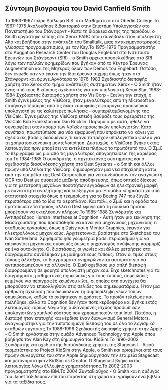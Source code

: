 ## Σύντομη βιογραφία του David Canfield Smith

To 1963-1967 πείρε  Δίπλωμα B.S. στα Μαθηματικά στο Oberlin College.Το
1967-1975  Ακολούθησε διδακτορικό στην Επιστήμη Υπολογιστών στο Πανεπιστήμιο του Στάνφορντ - Κατά τη διάρκεια αυτής της περιόδου, ο Smith εργάστηκε επίσης στο Xerox PARC όπου συνέβαλε στον υπολογιστή Alto και βοήθησε στην ανάπτυξη του Smalltalk, μιας αντικειμενοστρεφούς γλώσσας προγραμματισμού, με τον Kay.Το
1975-1976 Προγραμματιστής στο Auggation Research Center του Douglas Englebart στο Ινστιτούτο Ερευνών του Στάνφορντ (SRI) - ο Smith αρχικά προσελκύθηκε στο SRI λόγω των πολλών εφημερίδων που βγήκαν από το Κέντρο Έρευνας Augmentation και της Μητέρας όλων των Demos του Englebart. Ωστόσο, δεν ένιωθε σαν να έκανε την ίδια έρευνα αιχμής όπως ήταν στο Στάνφορντ και έφυγε.Αργότερα το
1976-1983 Σχεδιαστής διεπαφής χρήστη στο Xerox στο τμήμα ανάπτυξης συστημάτων Xerox - Ο Smith ήταν ένας από τους 6 κύριους σχεδιαστές για τον υπολογιστή Xerox Star.
1983-1984 Σχεδιαστής διεπαφής χρήστη στο VisiCorp - Εκείνη την εποχή, ο Smith έγινε μέλος της VisiCorp, ήταν μεγαλύτερος από τη Microsoft και παρήγαγε τέσσερις από τις δέκα κορυφαίες εφαρμογές προσωπικού υπολογιστή με τις καλύτερες πωλήσεις - συμπεριλαμβανομένης της VisiCalc. Έγινε μέλος της VisiCorp επειδή θαύμαζε τους εφευρέτες της VisiCalc Bob Frankston και Dan Bricklin. Παρόμοια με αυτά, ήθελε να συνεισφέρει στον κόσμο των λαϊκών προσωπικών υπολογιστών. Κατά συνέπεια, πρωτοτύπωσε μια νέα εφαρμογή που επρόκειτο να κάνει για σχεσιακές βάσεις δεδομένων, τι έκανε το τρέχον υπολογιστικό φύλλο για τη χρηματοοικονομική μοντελοποίηση. Δυστυχώς, ο VisiCorp βγήκε εκτός λειτουργίας πριν μπορέσει να εκτελέσει πλήρως το πρωτότυπό του. Ο Σμιθ το περιγράφει ως μία από τις μεγαλύτερες απογοητεύσεις της καριέρας του.Το
1984-1985 Ο συνιδρυτής, ο αρχιτέκτονας συστήματος και ο σχεδιαστής διασύνδεσης χρήστη στο Dest Systems - ο Smith και άλλοι πρώην υπάλληλοι της VisiCorp, δημιούργησαν μια νέα επιχείρηση κάτω από την ομπρέλα της Dest Corporation για να συνδυάσουν τον αναγνώστη OCR του Dest με συσκευές μαζικής αποθήκευσης, όπως οπτικές δίσκους για τη μετατροπή μεγάλων ποσοτήτων εγγράφων σε ηλεκτρονική μορφή με δυνατότητα αναζήτησης και επεξεργάσιμο. Η ομάδα επηρεάστηκε από στατιστικά στοιχεία όπως η τεκμηρίωση για το Boeing 747 που ζύγιζε περισσότερο από το ίδιο το αεροπλάνο. Και πάλι, ο Σμιθ και η ομάδα του προτύπωσαν το προϊόν, αλλά ο Dest έφυγε από τη δουλειά προτού μπορέσουν να εκτελέσουν πλήρως.Το
1985-1988 Συνιδρυτής και Αντιπρόεδρος Human Interfaces at Cognition - Αυτή ήταν μια εκκίνηση της Μασαχουσέτης που προσπάθησε να κάνει για μηχανικούς μηχανικούς τι σταθμούς εργασίας, όπως η Daisy και η Mentor Graphics, έκαναν για ηλεκτρολόγους μηχανικούς. Αρχιτεκτονικά, βασίστηκε στο Sketchpad του Ivan Sutherland. Χρησιμοποίησε γεωμετρία βάσει περιορισμού για να απεικονίσει μηχανικές συσκευές όπως ο μηχανισμός ανύψωσης παρμπρίζ σε ένα αυτοκίνητο. Οι διαστάσεις, οι γωνίες και άλλες μετρήσεις στα διαγράμματα συνδέθηκαν με μαθηματικούς τύπους. Όταν οι τιμές στους τύπους άλλαξαν, τα διαγράμματα ενημερώνονται αυτόματα για να αντιπροσωπεύουν τις αλλαγές. Ο Σμιθ σχεδίασε μια απλή διεπαφή διαμορφωμένη σε φορητό υπολογιστή μηχανικού. Είχε sketchnotes για τα διαγράμματα, μαθηματικές σημειώσεις για τους τύπους, σημειώσεις κειμένου για περιγραφές κειμένου κ.λπ., οι οποίες στη συνέχεια θα μπορούσαν να επικολληθούν στις σελίδες του σημειωματάριου. Ήταν μια αρθρωτή σχεδίαση που διευκόλυνε τη συμπερίληψη νέων τύπων σημειώσεων, καθώς το σκέφτηκαν οι χρήστες. Το προϊόν τελείωσε και πωλήθηκε, αλλά το Cognition δεν ήταν ποτέ κερδοφόρο και βγήκε εκτός λειτουργίας κυρίως λόγω της αυξανόμενης ισχύος προσωπικών υπολογιστών χαμηλού κόστους που χρησιμοποιούν τσιπ Intel. Ωστόσο, η διεπαφή ήταν επιτυχής και κέρδισε έναν διαγωνισμό General Motors. αναγνωρίστηκε για την τυποποιημένη διεπαφή του σε όλο το λογισμικό σταθμών εργασίας.Το
1988-1996 Σχεδιαστής διεπαφής χρήστη στην Apple - Ο Smith εργάστηκε στην ομάδα Advanced Technology της Apple όπου βοήθησε τον Alan Kay στη δημιουργία του KidSim.Το
1996-2002 Συνιδρυτής και σχεδιαστής διασύνδεσης χρήστη της Stagecast - Αφού τερματίστηκε το Project KidSim στην Apple, ο Smith και ορισμένοι από τους πρώην συνεργάτες του στην Apple δημιούργησαν την εταιρεία Stagecast και μετονομάστηκαν KidSim σε Creator. Ο Stagecast βγήκε εκτός λειτουργίας λόγω έλλειψης χρηματοδότησης.Το
2002-2003 προγραματηστής στο  IBM.Το
2004 Συνταξιούχος - Ο Smith και η σύζυγός του Janet ταξιδεύουν επί του παρόντος στη χώρα και γράφουν ένα βιβλίο για τα ταξίδια τους.


